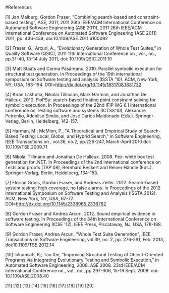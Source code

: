 

#References

[1] Jan Malburg, Gordon Fraser, "Combining search-based and constraint-based testing", ASE, 2011, 2011 26th IEEE/ACM International Conference on Automated Software Engineering (ASE 2011), 2011 26th IEEE/ACM International Conference on Automated Software Engineering (ASE 2011) 2011, pp. 436-439, doi:10.1109/ASE.2011.6100092

[2] Fraser, G.; Arcuri, A., "Evolutionary Generation of Whole Test Suites," in Quality Software (QSIC), 2011 11th International Conference on , vol., no., pp.31-40, 13-14 July 2011, doi: 10.1109/QSIC.2011.19

[3] Matt Staats and Corina Pǎsǎreanu. 2010. Parallel symbolic execution for structural test generation. In Proceedings of the 19th international symposium on Software testing and analysis (ISSTA '10). ACM, New York, NY, USA, 183-194. DOI=http://dx.doi.org/10.1145/1831708.1831732

[4] Kiran Lakhotia, Nikolai Tillmann, Mark Harman, and Jonathan De Halleux. 2010. FloPSy: search-based floating point constraint solving for symbolic execution. In Proceedings of the 22nd IFIP WG 6.1 international conference on Testing software and systems (ICTSS'10), Alexandre Petrenko, Adenilso Simão, and José Carlos Maldonado (Eds.). Springer-Verlag, Berlin, Heidelberg, 142-157.

[5] Harman, M.; McMinn, P., "A Theoretical and Empirical Study of Search-Based Testing: Local, Global, and Hybrid Search," in Software Engineering, IEEE Transactions on , vol.36, no.2, pp.226-247, March-April 2010
doi: 10.1109/TSE.2009.71

[6] Nikolai Tillmann and Jonathan De Halleux. 2008. Pex: white box test generation for .NET. In Proceedings of the 2nd international conference on Tests and proofs (TAP'08), Bernhard Beckert and Reiner Hähnle (Eds.). Springer-Verlag, Berlin, Heidelberg, 134-153.

[7] Florian Gross, Gordon Fraser, and Andreas Zeller. 2012. Search-based system testing: high coverage, no false alarms. In Proceedings of the 2012 International Symposium on Software Testing and Analysis (ISSTA 2012). ACM, New York, NY, USA, 67-77. DOI=http://dx.doi.org/10.1145/2338965.2336762

[8] Gordon Fraser and Andrea Arcuri. 2012. Sound empirical evidence in software testing. In Proceedings of the 34th International Conference on Software Engineering (ICSE '12). IEEE Press, Piscataway, NJ, USA, 178-188.

[9] Gordon Fraser, Andrea Arcuri, "Whole Test Suite Generation", IEEE Transactions on Software Engineering, vol.39, no. 2, pp. 276-291, Feb. 2013, doi:10.1109/TSE.2012.14

[10] Inkumsah, K.; Tao Xie, "Improving Structural Testing of Object-Oriented Programs via Integrating Evolutionary Testing and Symbolic Execution," in Automated Software Engineering, 2008. ASE 2008. 23rd IEEE/ACM International Conference on , vol., no., pp.297-306, 15-19 Sept. 2008. doi: 10.1109/ASE.2008.40

[11]
[12]
[13]
[14]
[15]
[16]
[17]
[18]
[19]
[20]

